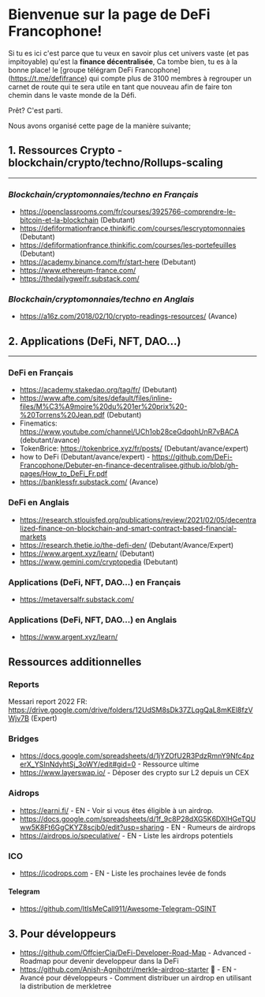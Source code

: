 # Bienvenue sur la page de DeFi Francophone!

Si tu es ici c'est parce que tu veux en savoir plus cet univers vaste (et pas impitoyable) qu'est la **finance décentralisée**,
Ca tombe bien, tu es à la bonne place! le [groupe télégram DeFi Francophone] (https://t.me/defifrance) qui compte plus de 3100 membres à regrouper un carnet de route qui te sera utile en tant que nouveau afin de faire ton chemin dans le vaste monde de la Défi.

Prêt? C'est parti.

Nous avons organisé cette page de la manière suivante;

## 1. Ressources Crypto - blockchain/crypto/techno/Rollups-scaling
--------------------------------------------

### *Blockchain/cryptomonnaies/techno en Français*

- https://openclassrooms.com/fr/courses/3925766-comprendre-le-bitcoin-et-la-blockchain (Debutant)
- https://defiformationfrance.thinkific.com/courses/lescryptomonnaies (Debutant)
- https://defiformationfrance.thinkific.com/courses/les-portefeuilles (Debutant)
- https://academy.binance.com/fr/start-here (Debutant)
- https://www.ethereum-france.com/
- https://thedailygweifr.substack.com/

### *Blockchain/cryptomonnaies/techno en Anglais*

- https://a16z.com/2018/02/10/crypto-readings-resources/ (Avance)

## 2. Applications (DeFi, NFT, DAO...)
--------------------------------------------

### **DeFi en Français**

- https://academy.stakedao.org/tag/fr/ (Debutant)
- https://www.afte.com/sites/default/files/inline-files/M%C3%A9moire%20du%201er%20prix%20-%20Torrens%20Jean.pdf (Debutant)
- Finematics: https://www.youtube.com/channel/UCh1ob28ceGdqohUnR7vBACA (debutant/avance)
- TokenBrice: https://tokenbrice.xyz/fr/posts/ (Debutant/avance/expert)
- how to DeFi (Debutant/avance/expert) - https://github.com/DeFi-Francophone/Debuter-en-finance-decentralisee.github.io/blob/gh-pages/How_to_DeFi_Fr.pdf
-  https://banklessfr.substack.com/ (Avance)

### **DeFi en Anglais**
- https://research.stlouisfed.org/publications/review/2021/02/05/decentralized-finance-on-blockchain-and-smart-contract-based-financial-markets
- https://research.thetie.io/the-defi-den/ (Debutant/Avance/Expert)
- https://www.argent.xyz/learn/ (Debutant)
- https://www.gemini.com/cryptopedia (Debutant)

### Applications (DeFi, NFT, DAO...)  en Français

- https://metaversalfr.substack.com/

### Applications (DeFi, NFT, DAO...)  en Anglais
- https://www.argent.xyz/learn/

## Ressources additionnelles

### Reports
Messari report 2022 FR: https://drive.google.com/drive/folders/12UdSM8sDk37ZLqgQaL8mKEl8fzVWjv7B (Expert)

### Bridges 
- https://docs.google.com/spreadsheets/d/1jYZOfU2R3PdzRmnY9Nfc4pzerX_YSInNdyhtSj_3oWY/edit#gid=0 - Ressource ultime
- https://www.layerswap.io/ - Déposer des crypto sur L2 depuis un CEX

### Aidrops 
- https://earni.fi/ - EN - Voir si vous êtes éligible à un airdrop.
- https://docs.google.com/spreadsheets/d/1f_9c8P28dXG5K6DXlHGeTQUww5K8Ft6GgCKYZ8scjb0/edit?usp=sharing - EN - Rumeurs de airdrops
- https://airdrops.io/speculative/ - EN - Liste les airdrops potentiels

### ICO
- https://icodrops.com - EN - Liste les prochaines levée de fonds

#### Telegram

- https://github.com/ItIsMeCall911/Awesome-Telegram-OSINT

## 3. Pour développeurs

- https://github.com/OffcierCia/DeFi-Developer-Road-Map - Advanced - Roadmap pour devenir developpeur dans la DeFi
- https://github.com/Anish-Agnihotri/merkle-airdrop-starter 🌻 - EN - Avancé pour développeurs - Comment distribuer un airdrop en utilisant la distribution de merkletree

